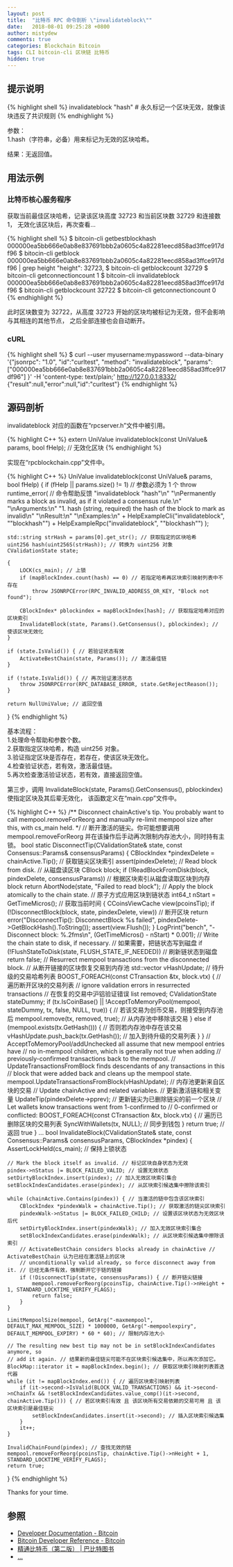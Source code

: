 ```yaml
---
layout: post
title:  "比特币 RPC 命令剖析 \"invalidateblock\""
date:   2018-08-01 09:25:28 +0800
author: mistydew
comments: true
categories: Blockchain Bitcoin
tags: CLI bitcoin-cli 区块链 比特币
hidden: true
---
```

## 提示说明
{% highlight shell %}
invalidateblock "hash" # 永久标记一个区块无效，就像该块违反了共识规则
{% endhighlight %}

参数：<br>
1.hash（字符串，必备）用来标记为无效的区块哈希。

结果：无返回值。

## 用法示例

### 比特币核心服务程序

获取当前最佳区块哈希，记录该区块高度 32723 和当前区块数 32729 和连接数 1，
无效化该区块后，再次查看...

{% highlight shell %}
$ bitcoin-cli getbestblockhash
000000ea5bb666e0ab8e837691bbb2a0605c4a82281eecd858ad3ffce917df96
$ bitocin-cli getblock 000000ea5bb666e0ab8e837691bbb2a0605c4a82281eecd858ad3ffce917df96 | grep height
  "height": 32723,
$ bitcoin-cli getblockcount
32729
$ bitcoin-cli getconnectioncount
1
$ bitcoin-cli invalidateblock 000000ea5bb666e0ab8e837691bbb2a0605c4a82281eecd858ad3ffce917df96
$ bitcoin-cli getblockcount
32722
$ bitcoin-cli getconnectioncount
0
{% endhighlight %}

此时区块数变为 32722，从高度 32723 开始的区块均被标记为无效，但不会影响与其相连的其他节点，
之后全部连接也会自动断开。

### cURL

{% highlight shell %}
$ curl --user myusername:mypassword --data-binary '{"jsonrpc": "1.0", "id":"curltest", "method": "invalidateblock", "params": ["000000ea5bb666e0ab8e837691bbb2a0605c4a82281eecd858ad3ffce917df96"] }' -H 'content-type: text/plain;' http://127.0.0.1:8332/
{"result":null,"error":null,"id":"curltest"}
{% endhighlight %}

## 源码剖析
invalidateblock 对应的函数在“rpcserver.h”文件中被引用。

{% highlight C++ %}
extern UniValue invalidateblock(const UniValue& params, bool fHelp); // 无效化区块
{% endhighlight %}

实现在“rpcblockchain.cpp”文件中。

{% highlight C++ %}
UniValue invalidateblock(const UniValue& params, bool fHelp)
{
    if (fHelp || params.size() != 1) // 参数必须为 1 个
        throw runtime_error( // 命令帮助反馈
            "invalidateblock \"hash\"\n"
            "\nPermanently marks a block as invalid, as if it violated a consensus rule.\n"
            "\nArguments:\n"
            "1. hash   (string, required) the hash of the block to mark as invalid\n"
            "\nResult:\n"
            "\nExamples:\n"
            + HelpExampleCli("invalidateblock", "\"blockhash\"")
            + HelpExampleRpc("invalidateblock", "\"blockhash\"")
        );

    std::string strHash = params[0].get_str(); // 获取指定的区块哈希
    uint256 hash(uint256S(strHash)); // 转换为 uint256 对象
    CValidationState state;

    {
        LOCK(cs_main); // 上锁
        if (mapBlockIndex.count(hash) == 0) // 若指定哈希再区块索引映射列表中不存在
            throw JSONRPCError(RPC_INVALID_ADDRESS_OR_KEY, "Block not found");

        CBlockIndex* pblockindex = mapBlockIndex[hash]; // 获取指定哈希对应的区块索引
        InvalidateBlock(state, Params().GetConsensus(), pblockindex); // 使该区块无效化
    }

    if (state.IsValid()) { // 若验证状态有效
        ActivateBestChain(state, Params()); // 激活最佳链
    }

    if (!state.IsValid()) { // 再次验证激活状态
        throw JSONRPCError(RPC_DATABASE_ERROR, state.GetRejectReason());
    }

    return NullUniValue; // 返回空值
}
{% endhighlight %}

基本流程：<br>
1.处理命令帮助和参数个数。<br>
2.获取指定区块哈希，构造 uint256 对象。<br>
3.验证指定区块是否存在，若存在，使该区块无效化。<br>
4.检查验证状态，若有效，激活最佳链。<br>
5.再次检查激活验证状态，若有效，直接返回空值。

第三步，调用 InvalidateBlock(state, Params().GetConsensus(), pblockindex) 使指定区块及其后辈无效化，
该函数定义在“main.cpp”文件中。

{% highlight C++ %}
/** Disconnect chainActive's tip. You probably want to call mempool.removeForReorg and manually re-limit mempool size after this, with cs_main held. */ // 断开激活的链尖。你可能想要调用 mempool.removeForReorg 并在该操作后手动再次限制内存池大小，同时持有主锁。
bool static DisconnectTip(CValidationState& state, const Consensus::Params& consensusParams)
{
    CBlockIndex *pindexDelete = chainActive.Tip(); // 获取链尖区块索引
    assert(pindexDelete);
    // Read block from disk. // 从磁盘读区块
    CBlock block;
    if (!ReadBlockFromDisk(block, pindexDelete, consensusParams)) // 根据区块索引从磁盘读取区块到内存 block
        return AbortNode(state, "Failed to read block");
    // Apply the block atomically to the chain state. // 原子方式应用区块到链状态
    int64_t nStart = GetTimeMicros(); // 获取当前时间
    {
        CCoinsViewCache view(pcoinsTip);
        if (!DisconnectBlock(block, state, pindexDelete, view)) // 断开区块
            return error("DisconnectTip(): DisconnectBlock %s failed", pindexDelete->GetBlockHash().ToString());
        assert(view.Flush());
    }
    LogPrint("bench", "- Disconnect block: %.2fms\n", (GetTimeMicros() - nStart) * 0.001);
    // Write the chain state to disk, if necessary. // 如果需要，把链状态写到磁盘
    if (!FlushStateToDisk(state, FLUSH_STATE_IF_NEEDED)) // 刷新链状态到磁盘
        return false;
    // Resurrect mempool transactions from the disconnected block. // 从断开链接的区块恢复交易到内存池
    std::vector<uint256> vHashUpdate; // 待升级的交易哈希列表
    BOOST_FOREACH(const CTransaction &tx, block.vtx) { // 遍历断开区块的交易列表
        // ignore validation errors in resurrected transactions // 在恢复的交易中沪铝验证错误
        list<CTransaction> removed;
        CValidationState stateDummy;
        if (tx.IsCoinBase() || !AcceptToMemoryPool(mempool, stateDummy, tx, false, NULL, true)) { // 若该交易为创币交易，则接受到内存池后
            mempool.remove(tx, removed, true); // 从内存池中移除该交易
        } else if (mempool.exists(tx.GetHash())) { // 否则若内存池中存在该交易
            vHashUpdate.push_back(tx.GetHash()); // 加入到待升级的交易列表
        }
    }
    // AcceptToMemoryPool/addUnchecked all assume that new mempool entries have
    // no in-mempool children, which is generally not true when adding
    // previously-confirmed transactions back to the mempool.
    // UpdateTransactionsFromBlock finds descendants of any transactions in this
    // block that were added back and cleans up the mempool state.
    mempool.UpdateTransactionsFromBlock(vHashUpdate); // 内存池更新来自区块的交易
    // Update chainActive and related variables. // 更新激活链和相关变量
    UpdateTip(pindexDelete->pprev); // 更新链尖为已删除链尖的前一个区块
    // Let wallets know transactions went from 1-confirmed to
    // 0-confirmed or conflicted:
    BOOST_FOREACH(const CTransaction &tx, block.vtx) { // 遍历已删除区块的交易列表
        SyncWithWallets(tx, NULL); // 同步到钱包
    }
    return true; // 返回 true
}
...
bool InvalidateBlock(CValidationState& state, const Consensus::Params& consensusParams, CBlockIndex *pindex)
{
    AssertLockHeld(cs_main); // 保持上锁状态

    // Mark the block itself as invalid. // 标记区块自身状态为无效
    pindex->nStatus |= BLOCK_FAILED_VALID; // 设置无效状态
    setDirtyBlockIndex.insert(pindex); // 加入无效区块索引集合
    setBlockIndexCandidates.erase(pindex); // 从区块索引候选集中擦除该索引

    while (chainActive.Contains(pindex)) { // 当激活的链中包含该区块索引
        CBlockIndex *pindexWalk = chainActive.Tip(); // 获取激活的链尖区块索引
        pindexWalk->nStatus |= BLOCK_FAILED_CHILD; // 设置该区块状态为无效区块后代
        setDirtyBlockIndex.insert(pindexWalk); // 加入无效区块索引集合
        setBlockIndexCandidates.erase(pindexWalk); // 从区块索引候选集中擦除该索引
        // ActivateBestChain considers blocks already in chainActive // ActivateBestChain 认为已经在激活链上的区块
        // unconditionally valid already, so force disconnect away from it. // 已经无条件有效，强制断开它于链的链接
        if (!DisconnectTip(state, consensusParams)) { // 断开链尖链接
            mempool.removeForReorg(pcoinsTip, chainActive.Tip()->nHeight + 1, STANDARD_LOCKTIME_VERIFY_FLAGS);
            return false;
        }
    }

    LimitMempoolSize(mempool, GetArg("-maxmempool", DEFAULT_MAX_MEMPOOL_SIZE) * 1000000, GetArg("-mempoolexpiry", DEFAULT_MEMPOOL_EXPIRY) * 60 * 60); // 限制内存池大小

    // The resulting new best tip may not be in setBlockIndexCandidates anymore, so
    // add it again. // 结果新的最佳链尖可能不在区块索引候选集中，所以再次添加它。
    BlockMap::iterator it = mapBlockIndex.begin(); // 获取区块索引映射列表首迭代器
    while (it != mapBlockIndex.end()) { // 遍历区块索引映射列表
        if (it->second->IsValid(BLOCK_VALID_TRANSACTIONS) && it->second->nChainTx && !setBlockIndexCandidates.value_comp()(it->second, chainActive.Tip())) { // 若区块索引有效 且 该区块所有交易依赖的交易可用 且 该区块索引是最佳链尖
            setBlockIndexCandidates.insert(it->second); // 插入区块索引候选集
        }
        it++;
    }

    InvalidChainFound(pindex); // 查找无效的链
    mempool.removeForReorg(pcoinsTip, chainActive.Tip()->nHeight + 1, STANDARD_LOCKTIME_VERIFY_FLAGS);
    return true;
}
{% endhighlight %}

Thanks for your time.

## 参照
* [Developer Documentation - Bitcoin](https://bitcoin.org/en/developer-documentation)
* [Bitcoin Developer Reference - Bitcoin](https://bitcoin.org/en/developer-reference#invalidateblock)
* [精通比特币（第二版） \| 巴比特图书](http://book.8btc.com/masterbitcoin2cn)
* [...](https://github.com/mistydew/blockchain)
